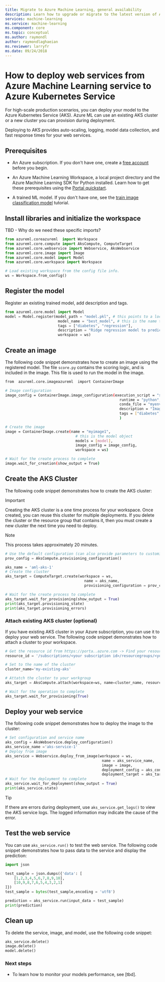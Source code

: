 ```yaml
---
title: Migrate to Azure Machine Learning, general availability
description: Learn how to upgrade or migrate to the latest version of Azure Machine Learning service.
services: machine-learning
ms.service: machine-learning
ms.component: core
ms.topic: conceptual
ms.author: raymondl
author: raymondlaghaeian
ms.reviewer: larryfr
ms.date: 09/24/2018
---
```


# How to deploy web services from Azure Machine Learning service to Azure Kubernetes Service

For high-scale production scenarios, you can deploy your model to the Azure Kubernetes Service (AKS). Azure ML can use an existing AKS cluster or a new cluster you can provision during deployment.

Deploying to AKS provides auto-scaling, logging, model data collection, and fast response times for your web services. 

## Prerequisites

- An Azure subscription. If you don't have one, create a [free account](https://azure.microsoft.com/free/?WT.mc_id=A261C142F) before you begin.

- An Azure Machine Learning Workspace, a local project directory and the Azure Machine Learning SDK for Python installed. Learn how to get these prerequisites using the [Portal quickstart](quickstart-get-started.md).

- A trained ML model. If you don't have one, see the [train image classification model](tutorial-train-models-with-aml.md) tutorial.

## Install libraries and initialize the workspace

TBD - Why do we need these specific imports?

```python
from azureml.coreazureml  import Workspace
from azureml.core.compute import AksCompute, ComputeTarget
from azureml.core.webservice import Webservice, AksWebservice
from azureml.core.image import Image
from azureml.core.model import Model
from azureml.core.workspace import Workspace

# Load existing workspace from the config file info.
ws = Workspace.from_config()
```

## Register the model

Register an existing trained model, add description and tags.

```python
from azureml.core.model import Model
model = Model.register(model_path = "model.pkl", # this points to a local file
                        model_name = "best_model", # this is the name the model is registered as
                        tags = ["diabetes", "regression"],
                        description = "Ridge regression model to predict diabetes",
                        workspace = ws)
```

## Create an image

The following code snippet demonstrates how to create an image using the registered model. The file `score.py` contains the scoring logic, and is included in the image. This file is used to run the model in the image.

```bash
from  azureml.core.imageazureml  import ContainerImage

# Image configuration
image_config = ContainerImage.image_configuration(execution_script = "score.py",
                                                    runtime = "python",
                                                    conda_file = "myenv.yml",
                                                    description = "Image with ridge regression model",
                                                    tags = ["diabetes","regression"]
                                                    )

# Create the image
image = ContainerImage.create(name = "myimage1",
                                # this is the model object
                                models = [model],
                                image_config = image_config,
                                workspace = ws)

# Wait for the create process to complete
image.wait_for_creation(show_output = True)
```

## Create the AKS Cluster

The following code snippet demonstrates how to create the AKS cluster:

> [!IMPORTANT]
> Creating the AKS cluster is a one time process for your workspace. Once created, you can reuse this cluster for multiple deployments. If you delete the cluster or the resource group that contains it, then you must create a new cluster the next time you need to deploy.

> [!NOTE]
> This process takes approximately 20 minutes.

```python
# Use the default configuration (can also provide parameters to customize)
prov_config = AksCompute.provisioning_configuration()

aks_name = 'aml-aks-1' 
# Create the cluster
aks_target = ComputeTarget.create(workspace = ws, 
                                    name = aks_name, 
                                    provisioning_configuration = prov_config)

# Wait for the create process to complete
aks_target.wait_for_provisioning(show_output = True)
print(aks_target.provisioning_state)
print(aks_target.provisioning_errors)
```

### Attach existing AKS cluster (optional)

If you have existing AKS cluster in your Azure subscription, you can use it to deploy your web service. The following code snippet demonstrates how to attach a cluster to your workspace.

```python
# Get the resource id from https://porta..azure.com -> Find your resource group -> click on the Kubernetes service -> Properties
resource_id = '/subscriptions/<your subscription id>/resourcegroups/<your resource group>/providers/Microsoft.ContainerService/managedClusters/<your aks service name>'

# Set to the name of the cluster
cluster_name='my-existing-aks' 

# Attatch the cluster to your workgroup
aks_target = AksCompute.attach(workspace=ws, name=cluster_name, resource_id=resource_id)

# Wait for the operation to complete
aks_target.wait_for_provisioning(True)
```

## Deploy your web service

The following code snippet demonstrates how to deploy the image to the cluster:

```python
# Set configuration and service name
aks_config = AksWebservice.deploy_configuration()
aks_service_name ='aks-service-1'
# Deploy from image
aks_service = Webservice.deploy_from_image(workspace = ws, 
                                            name = aks_service_name,
                                            image = image,
                                            deployment_config = aks_config,
                                            deployment_target = aks_target)
# Wait for the deployment to complete
aks_service.wait_for_deployment(show_output = True)
print(aks_service.state)
```

> [!TIP]
> If there are errors during deployment, use `aks_service.get_logs()` to view the AKS service logs. The logged information may indicate the cause of the error.

## Test the web service

You can use `aks_service.run()` to test the web service. The following code snippet demonstrates how to pass data to the service and display the prediction:

```python
import json

test_sample = json.dumps({'data': [
    [1,2,3,4,5,6,7,8,9,10], 
    [10,9,8,7,6,5,4,3,2,1]
]})
test_sample = bytes(test_sample,encoding = 'utf8')

prediction = aks_service.run(input_data = test_sample)
print(prediction)
```

## Clean up

To delete the service, image, and model, use the following code snippet:

```python
aks_service.delete()
image.delete()
model.delete()
```

### Next steps

* To learn how to monitor your models performance, see [tbd].